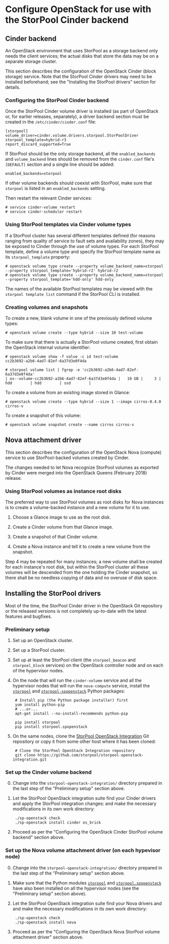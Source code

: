 <!--
SPDX-FileCopyrightText: 2015 - 2023  StorPool <support@storpool.com>
SPDX-License-Identifier: Apache-2.0
-->

# Configure OpenStack for use with the StorPool Cinder backend

## Cinder backend

An OpenStack environment that uses StorPool as a storage backend only
needs the client services; the actual disks that store the data may be
on a separate storage cluster.

This section describes the configuration of the OpenStack Cinder (block
storage) service.
Note that the StorPool Cinder drivers may need to be installed
beforehand; see the "Installing the StorPool drivers" section for
details.

### Configuring the StorPool Cinder backend

Once the StorPool Cinder volume driver is installed (as part of
OpenStack or, for earlier releases, separately), a driver backend
section must be created in the `/etc/cinder/cinder.conf` file:

    [storpool]
    volume_driver=cinder.volume.drivers.storpool.StorPoolDriver
    storpool_template=hybrid-r3
    report_discard_supported=True

If StorPool should be the only storage backend, all the
`enabled_backends` and `volume_backend` lines should be removed from
the `cinder.conf` file's `[DEFAULT]` section and a single line should be
added:

    enabled_backends=storpool

If other volume backends should coexist with StorPool, make sure that
`storpool` is listed in an `enabled_backends` setting.

Then restart the relevant Cinder services:

    # service cinder-volume restart
    # service cinder-scheduler restart

### Using StorPool templates via Cinder volume types

If a StorPool cluster has several different templates defined (for
reasons ranging from quality of service to fault sets and availability
zones), they may be exposed to Cinder through the use of volume types.
For each StorPool template, define a volume type and specify the
StorPool template name as its `storpool_template` property:

    # openstack volume type create --property volume_backend_name=storpool --property storpool_template='hybrid-r2' hybrid-r2
    # openstack volume type create --property volume_backend_name=storpool --property storpool_template='hdd-only' hdd-only

The names of the available StorPool templates may be viewed with
the `storpool template list` command if the StorPool CLI is installed.

### Creating volumes and snapshots

To create a new, blank volume in one of the previously defined volume
types:

    # openstack volume create --type hybrid --size 10 test-volume

To make sure that there is actually a StorPool volume created, first
obtain the OpenStack internal volume identifier:

    # openstack volume show -f value -c id test-volume
    cc2b3692-a2b6-4ad7-82ef-6a37d3e0f4da

    # storpool volume list | fgrep -e 'cc2b3692-a2b6-4ad7-82ef-6a37d3e0f4da'
    | os--volume-cc2b3692-a2b6-4ad7-82ef-6a37d3e0f4da |   10 GB |     3 | hdd        | hdd        | ssd        |

To create a volume from an existing image stored in Glance:

    # openstack volume create --type hybrid --size 1 --image cirros-0.4.0 cirros-v

To create a snapshot of this volume:

    # openstack volume snapshot create --name cirros cirros-v

## Nova attachment driver

This section describes the configuration of the OpenStack Nova (compute)
service to use StorPool-backed volumes created by Cinder.

The changes needed to let Nova recognize StorPool volumes as exported by
Cinder were merged into the OpenStack Queens (February 2018) release.

### Using StorPool volumes as instance root disks

The preferred way to use StorPool volumes as root disks for Nova
instances is to create a volume-backed instance and a new volume for it
to use.

1. Choose a Glance image to use as the root disk.

2. Create a Cinder volume from that Glance image.

3. Create a snapshot of that Cinder volume.

4. Create a Nova instance and tell it to create a new volume from
   the snapshot.

Step 4 may be repeated for many instances; a new volume shall be created
for each instance's root disk, but within the StorPool cluster all these
volumes will be descended from the one holding the Cinder snapshot, so
there shall be no needless copying of data and no overuse of disk space.

## Installing the StorPool drivers

Most of the time, the StorPool Cinder driver in the OpenStack Git
repository or the released versions is not completely up-to-date with
the latest features and bugfixes.

### Preliminary setup

1. Set up an OpenStack cluster.

2. Set up a StorPool cluster.

3. Set up at least the StorPool client (the `storpool_beacon` and
   `storpool_block` services) on the OpenStack controller node and on
   each of the hypervisor nodes.

4. On the node that will run the `cinder-volume` service and all
   the hypervisor nodes that will run the `nova-compute` service,
   install the
   [`storpool`][py-storpool] and
   [`storpool-spopenstack`][py-spopenstack] Python packages:

        # Install pip (the Python package installer) first
        yum install python-pip
        # ...or...
        apt-get install --no-install-recommends python-pip
        
        pip install storpool
        pip install storpool.spopenstack

5. On the same nodes, clone
   the [StorPool OpenStack Integration][github] Git repository
   or copy it from some other host where it has been cloned:

        # Clone the StorPool OpenStack Integration repository
        git clone https://github.com/storpool/storpool-openstack-integration.git

### Set up the Cinder volume backend

0. Change into the `storpool-openstack-integration/` directory prepared in
   the last step of the "Preliminary setup" section above.

1. Let the StorPool OpenStack integration suite find your Cinder drivers and
   apply the StorPool integration changes:
   and make the necessary modifications in its own work directory:

        ./sp-openstack check
        ./sp-openstack install cinder os_brick

2. Proceed as per the "Configuring the OpenStack Cinder StorPool volume
   backend" section above.

### Set up the Nova volume attachment driver (on each hypevisor node)

0. Change into the `storpool-openstack-integration/` directory prepared in
   the last step of the "Preliminary setup" section above.

1. Make sure that the Python modules [`storpool`][py-storpool] and
   [`storpool.spopenstack`][py-spopenstack]
   have also been installed on all the hypervisor nodes (see the "Preliminary
   setup" section above).

2. Let the StorPool OpenStack integration suite find your Nova drivers and
   and make the necessary modifications in its own work directory:

        ./sp-openstack check
        ./sp-openstack install nova

3. Proceed as per the "Configuring the OpenStack Nova StorPool volume
   attachment driver" section above.

[github]: https://github.com/storpool/storpool-openstack-integration
[py-storpool]: https://github.com/storpool/python-storpool
[py-spopenstack]: https://github.com/storpool/python-storpool-spopenstack
[rdo]: https://www.rdoproject.org/
